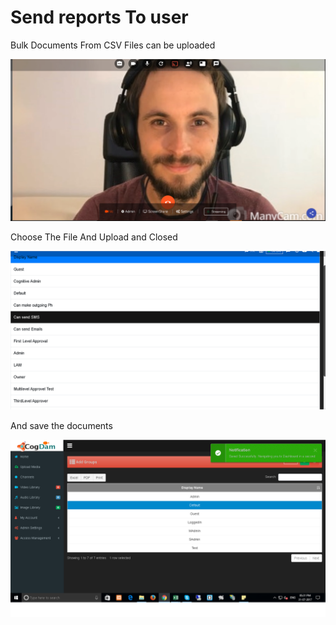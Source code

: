# Send reports To user

Bulk Documents From CSV Files can be uploaded

![](../.gitbook/assets/image%20%28133%29.png)

Choose The File And Upload and Closed

![](../.gitbook/assets/image%20%28247%29.png)

And save the documents

![](../.gitbook/assets/image%20%28250%29.png)

